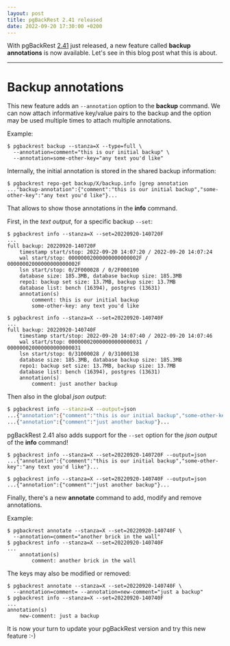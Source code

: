 ```yaml
---
layout: post
title: pgBackRest 2.41 released
date: 2022-09-20 17:30:00 +0200
---
```


With pgBackRest [2.41](https://github.com/pgbackrest/pgbackrest/releases/tag/release/2.41) just released, a new feature called **backup annotations** is now available.
Let's see in this blog post what this is about.

<!--MORE-->

-----

# Backup annotations

This new feature adds an `--annotation` option to the **backup** command.
We can now attach informative key/value pairs to the backup and the option may be used multiple times to attach multiple annotations.

Example:

```
$ pgbackrest backup --stanza=X --type=full \
  --annotation=comment="this is our initial backup" \
  --annotation=some-other-key="any text you'd like"
```

Internally, the initial annotation is stored in the shared backup information:

```
$ pgbackrest repo-get backup/X/backup.info |grep annotation
..."backup-annotation":{"comment":"this is our initial backup","some-other-key":"any text you'd like"}...
```

That allows to show those annotations in the **info** command.

First, in the _text output_, for a specific backup `--set`:

```
$ pgbackrest info --stanza=X --set=20220920-140720F
...
full backup: 20220920-140720F
    timestamp start/stop: 2022-09-20 14:07:20 / 2022-09-20 14:07:24
    wal start/stop: 00000002000000000000002F / 00000002000000000000002F
    lsn start/stop: 0/2F000028 / 0/2F000100
    database size: 185.3MB, database backup size: 185.3MB
    repo1: backup set size: 13.7MB, backup size: 13.7MB
    database list: bench (16394), postgres (13631)
    annotation(s)
        comment: this is our initial backup
        some-other-key: any text you'd like

$ pgbackrest info --stanza=X --set=20220920-140740F
...
full backup: 20220920-140740F
    timestamp start/stop: 2022-09-20 14:07:40 / 2022-09-20 14:07:46
    wal start/stop: 000000020000000000000031 / 000000020000000000000031
    lsn start/stop: 0/31000028 / 0/31000138
    database size: 185.3MB, database backup size: 185.3MB
    repo1: backup set size: 13.7MB, backup size: 13.7MB
    database list: bench (16394), postgres (13631)
    annotation(s)
        comment: just another backup
```

Then also in the global _json output_:

```bash
$ pgbackrest info --stanza=X --output=json
...{"annotation":{"comment":"this is our initial backup","some-other-key":"any text you'd like"}...
...{"annotation":{"comment":"just another backup"}...
```

pgBackRest 2.41 also adds support for the `--set` option for the _json output_ of the **info** command!

```
$ pgbackrest info --stanza=X --set=20220920-140720F --output=json
...{"annotation":{"comment":"this is our initial backup","some-other-key":"any text you'd like"}...

$ pgbackrest info --stanza=X --set=20220920-140740F --output=json
...{"annotation":{"comment":"just another backup"}...
```

Finally, there's a new **annotate** command to add, modify and remove annotations.

Example:

```
$ pgbackrest annotate --stanza=X --set=20220920-140740F \
  --annotation=comment="another brick in the wall"
$ pgbackrest info --stanza=X --set=20220920-140740F
...
    annotation(s)
        comment: another brick in the wall
```

The keys may also be modified or removed:

```
$ pgbackrest annotate --stanza=X --set=20220920-140740F \
  --annotation=comment= --annotation=new-comment="just a backup"
$ pgbackrest info --stanza=X --set=20220920-140740F
...
annotation(s)
    new-comment: just a backup
```

It is now your turn to update your pgBackRest version and try this new feature :-)

